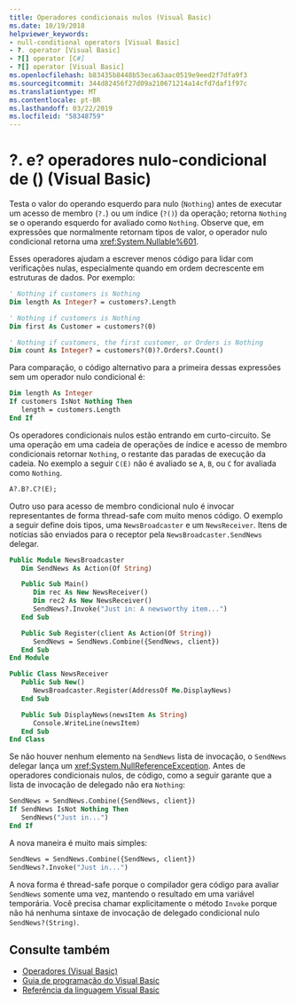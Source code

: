 ```yaml
---
title: Operadores condicionais nulos (Visual Basic)
ms.date: 10/19/2018
helpviewer_keywords:
- null-conditional operators [Visual Basic]
- ?. operator [Visual Basic]
- ?[] operator [C#]
- ?[] operator [Visual Basic]
ms.openlocfilehash: b83435b8448b53eca63aac0519e9eed2f7dfa9f3
ms.sourcegitcommit: 344d82456f27d09a210671214a14cfd7daf1f97c
ms.translationtype: MT
ms.contentlocale: pt-BR
ms.lasthandoff: 03/22/2019
ms.locfileid: "58348759"
---
```

# <a name="-and--null-conditional-operators-visual-basic"></a>?. e? operadores nulo-condicional de () (Visual Basic)

Testa o valor do operando esquerdo para nulo (`Nothing`) antes de executar um acesso de membro (`?.`) ou um índice (`?()`) da operação; retorna `Nothing` se o operando esquerdo for avaliado como `Nothing`. Observe que, em expressões que normalmente retornam tipos de valor, o operador nulo condicional retorna uma <xref:System.Nullable%601>.

Esses operadores ajudam a escrever menos código para lidar com verificações nulas, especialmente quando em ordem decrescente em estruturas de dados. Por exemplo:

```vb
' Nothing if customers is Nothing  
Dim length As Integer? = customers?.Length  

' Nothing if customers is Nothing
Dim first As Customer = customers?(0)

' Nothing if customers, the first customer, or Orders is Nothing
Dim count As Integer? = customers?(0)?.Orders?.Count()   
```

Para comparação, o código alternativo para a primeira dessas expressões sem um operador nulo condicional é:

```vb
Dim length As Integer
If customers IsNot Nothing Then
   length = customers.Length
End If
```

Os operadores condicionais nulos estão entrando em curto-circuito.  Se uma operação em uma cadeia de operações de índice e acesso de membro condicionais retornar `Nothing`, o restante das paradas de execução da cadeia.  No exemplo a seguir `C(E)` não é avaliado se `A`, `B`, ou `C` for avaliada como `Nothing`.

```vb
A?.B?.C?(E);
```

Outro uso para acesso de membro condicional nulo é invocar representantes de forma thread-safe com muito menos código.  O exemplo a seguir define dois tipos, uma `NewsBroadcaster` e um `NewsReceiver`. Itens de notícias são enviados para o receptor pela `NewsBroadcaster.SendNews` delegar.

```vb
Public Module NewsBroadcaster
   Dim SendNews As Action(Of String) 

   Public Sub Main()
      Dim rec As New NewsReceiver()
      Dim rec2 As New NewsReceiver()
      SendNews?.Invoke("Just in: A newsworthy item...")
   End Sub

   Public Sub Register(client As Action(Of String))
      SendNews = SendNews.Combine({SendNews, client})
   End Sub
End Module

Public Class NewsReceiver
   Public Sub New()
      NewsBroadcaster.Register(AddressOf Me.DisplayNews)
   End Sub

   Public Sub DisplayNews(newsItem As String)
      Console.WriteLine(newsItem)
   End Sub
End Class
```

Se não houver nenhum elemento na `SendNews` lista de invocação, o `SendNews` delegar lança um <xref:System.NullReferenceException>. Antes de operadores condicionais nulos, de código, como a seguir garante que a lista de invocação de delegado não era `Nothing`:

```vb  
SendNews = SendNews.Combine({SendNews, client})  
If SendNews IsNot Nothing Then 
   SendNews("Just in...")
End If
```

A nova maneira é muito mais simples:  

```vb
SendNews = SendNews.Combine({SendNews, client})  
SendNews?.Invoke("Just in...")
```

A nova forma é thread-safe porque o compilador gera código para avaliar `SendNews` somente uma vez, mantendo o resultado em uma variável temporária. Você precisa chamar explicitamente o método `Invoke` porque não há nenhuma sintaxe de invocação de delegado condicional nulo `SendNews?(String)`.  

## <a name="see-also"></a>Consulte também

- [Operadores (Visual Basic)](index.md)
- [Guia de programação do Visual Basic](../../../visual-basic/programming-guide/index.md)
- [Referência da linguagem Visual Basic](../../../visual-basic/language-reference/index.md)

